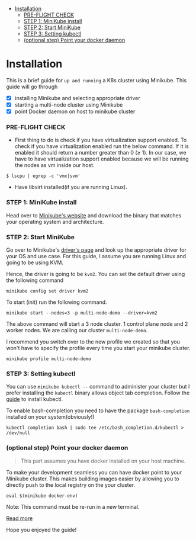 - [Installation](#installation)
    - [PRE-FLIGHT CHECK](#pre-flight-check)
    - [STEP 1: MiniKube install](#step-1-minikube-install)
    - [STEP 2: Start MiniKube](#step-2-start-minikube)
    - [STEP 3: Setting kubectl](#step-3-setting-kubectl)
    - [(optional step) Point your docker daemon](#optional-step-point-your-docker-daemon)
  
# Installation

This is a brief guide for `up and running` a K8s cluster  using Minikube. This guide will go through 
- [x] installing Minikube and selecting appropriate driver
- [x] starting a multi-node cluster using Minikube
- [x] point Docker daemon on host to minikube cluster

### PRE-FLIGHT CHECK 

- First thing to do is check if you have virtualization support enabled. To check if you have virtualization enabled run the below command. If it is enabled it should return a number greater than 0 (&ge; 1). In our case, we have to have virtualization support enabled because we will be running the nodes as vm inside our host.
```console
$ lscpu | egrep -c 'vmx|svm'
```

- Have libvirt installed(if you are running Linux). <!--  On this guide, we won't on how to install livirt. Maybe in the future we can link to a guide that shows how to install libvirt -->


### STEP 1: MiniKube install

Head over to [Minikube's website](https://minikube.sigs.k8s.io/docs/start/) and download the binary that matches your operating system and architecture.

### STEP 2: Start MiniKube

Go over to Minikube's [driver's page](https://minikube.sigs.k8s.io/docs/drivers/) and look up the appropriate driver for your OS and use case. For this guide, I assume you are running Linux and going to be using KVM. 

Hence, the driver is going to be `kvm2`. You can set the default driver using the following command 

```console
minikube config set driver kvm2
```

To start (init) run the following command.
```console
minikube start --nodes=3 -p multi-node-demo --driver=kvm2
```
The above command will start a 3 node cluster. 1 control plane node and 2 worker nodes. We are calling our cluster `multi-node-demo`.

<!-- TODO: Explain the size of vm's -->
<!-- TODO: You might encounter problem where libvirt won't allow you to create vm through minikube -->

<!-- Make the new profile the default one -->
I recommend you switch over to the new profile we created so that you won't  have to specify the profile every time you start your minikube cluster.
```console
minikube profile multi-node-demo
```

### STEP 3: Setting kubectl

You can use `minikube kubectl --` command to administer your cluster but I prefer installing the `kubectl` binary allows object tab completion. Follow the [guide](https://kubernetes.io/docs/tasks/tools/install-kubectl-linux/) to install kubectl.

To enable bash-completion you need to have the package `bash-completion` installed on your system(obviously!)
```console
kubectl completion bash | sudo tee /etc/bash_completion.d/kubectl > /dev/null
```

<!-- Is it better to install kubectl binary? I think it gives object completion -->
### (optional step) Point your docker daemon 

> This part assumes you have docker installed on your host machine.

To make your development seamless you can have docker point to your Minikube cluster. This makes building images easier by allowing you to directly push to the local registry on the your cluster.

```console
eval $(minikube docker-env)
```
Note: This command must be re-run in a new terminal. 

[Read more](https://minikube.sigs.k8s.io/docs/handbook/pushing/)


Hope you enjoyed the guide!